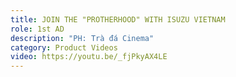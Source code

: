 ```yaml
---
title: JOIN THE "PROTHERHOOD" WITH ISUZU VIETNAM
role: 1st AD
description: "PH: Trà đá Cinema"
category: Product Videos
video: https://youtu.be/_fjPkyAX4LE
---
```

